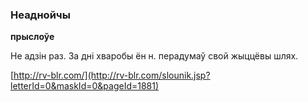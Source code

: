 ### Неаднойчы
**прыслоўе**

Не адзін раз. За дні хваробы ён н. перадумаў свой жыццёвы шлях.

<a rel="author">[http://rv-blr.com/](http://rv-blr.com/slounik.jsp?letterId=0&maskId=0&pageId=1881)</a>
